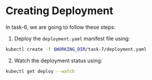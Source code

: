 # Creating Deployment
In task-6, we are going to follow these steps:

1. Deploy the `deployment.yaml` manifest file using:
```bash
kubectl create -f $WORKING_DIR/task-7/deployment.yaml
```
2. Watch the deployment status using:
```bash
kubectl get deploy --watch
```
